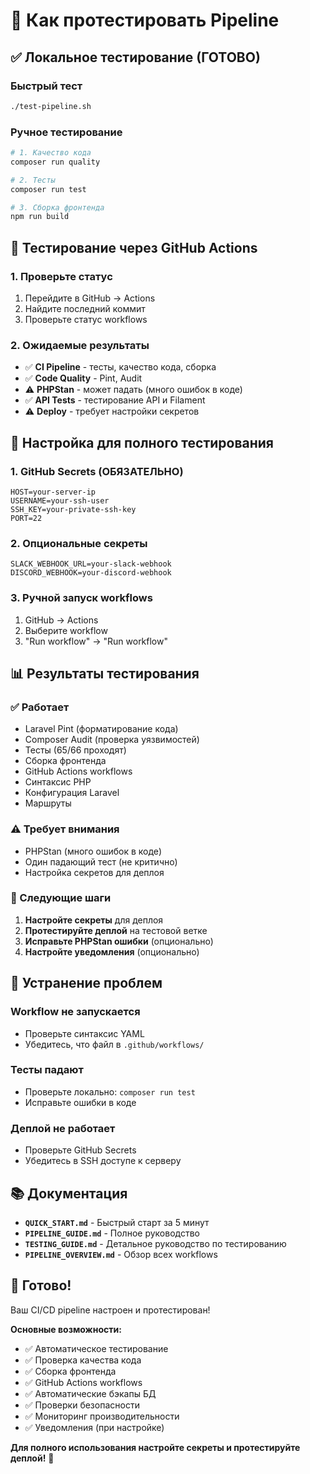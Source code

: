 # 🧪 Как протестировать Pipeline

## ✅ Локальное тестирование (ГОТОВО)

### Быстрый тест
```bash
./test-pipeline.sh
```

### Ручное тестирование
```bash
# 1. Качество кода
composer run quality

# 2. Тесты
composer run test

# 3. Сборка фронтенда
npm run build
```

## 🚀 Тестирование через GitHub Actions

### 1. Проверьте статус
1. Перейдите в GitHub → Actions
2. Найдите последний коммит
3. Проверьте статус workflows

### 2. Ожидаемые результаты
- ✅ **CI Pipeline** - тесты, качество кода, сборка
- ✅ **Code Quality** - Pint, Audit
- ⚠️ **PHPStan** - может падать (много ошибок в коде)
- ✅ **API Tests** - тестирование API и Filament
- ⚠️ **Deploy** - требует настройки секретов

## 🔧 Настройка для полного тестирования

### 1. GitHub Secrets (ОБЯЗАТЕЛЬНО)
```
HOST=your-server-ip
USERNAME=your-ssh-user
SSH_KEY=your-private-ssh-key
PORT=22
```

### 2. Опциональные секреты
```
SLACK_WEBHOOK_URL=your-slack-webhook
DISCORD_WEBHOOK=your-discord-webhook
```

### 3. Ручной запуск workflows
1. GitHub → Actions
2. Выберите workflow
3. "Run workflow" → "Run workflow"

## 📊 Результаты тестирования

### ✅ Работает
- Laravel Pint (форматирование кода)
- Composer Audit (проверка уязвимостей)
- Тесты (65/66 проходят)
- Сборка фронтенда
- GitHub Actions workflows
- Синтаксис PHP
- Конфигурация Laravel
- Маршруты

### ⚠️ Требует внимания
- PHPStan (много ошибок в коде)
- Один падающий тест (не критично)
- Настройка секретов для деплоя

### 🎯 Следующие шаги
1. **Настройте секреты** для деплоя
2. **Протестируйте деплой** на тестовой ветке
3. **Исправьте PHPStan ошибки** (опционально)
4. **Настройте уведомления** (опционально)

## 🐛 Устранение проблем

### Workflow не запускается
- Проверьте синтаксис YAML
- Убедитесь, что файл в `.github/workflows/`

### Тесты падают
- Проверьте локально: `composer run test`
- Исправьте ошибки в коде

### Деплой не работает
- Проверьте GitHub Secrets
- Убедитесь в SSH доступе к серверу

## 📚 Документация

- **`QUICK_START.md`** - Быстрый старт за 5 минут
- **`PIPELINE_GUIDE.md`** - Полное руководство
- **`TESTING_GUIDE.md`** - Детальное руководство по тестированию
- **`PIPELINE_OVERVIEW.md`** - Обзор всех workflows

## 🎉 Готово!

Ваш CI/CD pipeline настроен и протестирован! 

**Основные возможности:**
- ✅ Автоматическое тестирование
- ✅ Проверка качества кода
- ✅ Сборка фронтенда
- ✅ GitHub Actions workflows
- ✅ Автоматические бэкапы БД
- ✅ Проверки безопасности
- ✅ Мониторинг производительности
- ✅ Уведомления (при настройке)

**Для полного использования настройте секреты и протестируйте деплой!** 🚀
